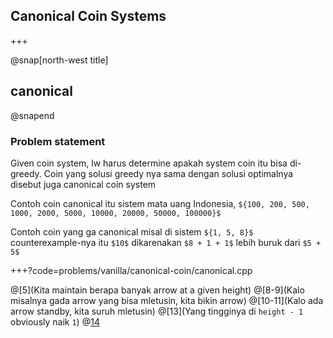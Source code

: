 ## Canonical Coin Systems

+++

@snap[north-west title]
## canonical
@snapend

### Problem statement
Given coin system, lw harus determine apakah system coin itu bisa di-greedy.
Coin yang solusi greedy nya sama dengan 
solusi optimalnya disebut juga canonical coin system

Contoh coin canonical itu sistem mata uang Indonesia, 
`${100, 200, 500, 1000, 2000, 5000, 10000, 20000, 50000, 100000}$`


Contoh coin yang ga canonical misal di sistem `${1, 5, 8}$`
counterexample-nya itu `$10$` dikarenakan 
`$8 + 1 + 1$` lebih buruk dari `$5 + 5$` 

+++?code=problems/vanilla/canonical-coin/canonical.cpp

@[5](Kita maintain berapa banyak arrow at a given height)
@[8-9](Kalo misalnya gada arrow yang bisa mletusin, kita bikin arrow)
@[10-11](Kalo ada arrow standby, kita suruh mletusin)
@[13](Yang tingginya di `height - 1` obviously naik `1`)
@[14](Yay!)


